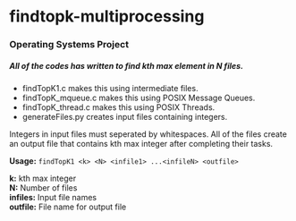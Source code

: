 # findtopk-multiprocessing
### Operating Systems Project

##### All of the codes has written to find kth max element in N files.

- findTopK1.c makes this using intermediate files.
- findTopK_mqueue.c makes this using POSIX Message Queues.
- findTopK_thread.c makes this using POSIX Threads.
- generateFiles.py creates input files containing integers.

Integers in input files must seperated by whitespaces.
All of the files create an output file that contains kth max integer after completing their tasks.

**Usage:** `findTopK1 <k> <N> <infile1> ...<infileN> <outfile>`

**k:** kth max integer  
**N:** Number of files  
**infiles:** Input file names  
**outfile:** File name for output file
